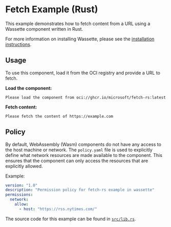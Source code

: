 # Fetch Example (Rust)

This example demonstrates how to fetch content from a URL using a Wassette component written in Rust.

For more information on installing Wassette, please see the [installation instructions](https://github.com/microsoft/wassette?tab=readme-ov-file#installation).

## Usage

To use this component, load it from the OCI registry and provide a URL to fetch.

**Load the component:**

```
Please load the component from oci://ghcr.io/microsoft/fetch-rs:latest
```

**Fetch content:**

```
Please fetch the content of https://example.com
```

## Policy

By default, WebAssembly (Wasm) components do not have any access to the host machine or network. The `policy.yaml` file is used to explicitly define what network resources are made available to the component. This ensures that the component can only access the resources that are explicitly allowed.

Example:

```yaml
version: "1.0"
description: "Permission policy for fetch-rs example in wassette"
permissions:
  network:
    allow:
      - host: "https://rss.nytimes.com/"
```

The source code for this example can be found in [`src/lib.rs`](src/lib.rs).
